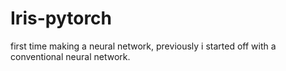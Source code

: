 # Iris-pytorch
first time making a neural network, previously i started off with a conventional neural network.
